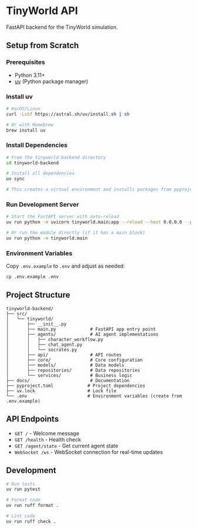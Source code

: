 # TinyWorld API

FastAPI backend for the TinyWorld simulation.

## Setup from Scratch

### Prerequisites
- Python 3.11+
- [uv](https://github.com/astral-sh/uv) (Python package manager)

### Install uv
```bash
# macOS/Linux
curl -LsSf https://astral.sh/uv/install.sh | sh

# Or with Homebrew
brew install uv
```

### Install Dependencies
```bash
# From the tinyworld-backend directory
cd tinyworld-backend

# Install all dependencies
uv sync

# This creates a virtual environment and installs packages from pyproject.toml
```

### Run Development Server
```bash
# Start the FastAPI server with auto-reload
uv run python -m uvicorn tinyworld.main:app --reload --host 0.0.0.0 --port 8000

# Or run the module directly (if it has a main block)
uv run python -m tinyworld.main
```

### Environment Variables
Copy `.env.example` to `.env` and adjust as needed:
```bash
cp .env.example .env
```

## Project Structure
```
tinyworld-backend/
├── src/
│   └── tinyworld/
│       ├── __init__.py
│       ├── main.py             # FastAPI app entry point
│       ├── agents/             # AI agent implementations
│       │   ├── character_workflow.py
│       │   ├── chat_agent.py
│       │   └── socrates.py
│       ├── api/                # API routes
│       ├── core/               # Core configuration
│       ├── models/             # Data models
│       ├── repositories/       # Data repositories
│       └── services/           # Business logic
├── docs/                       # Documentation
├── pyproject.toml             # Project dependencies
├── uv.lock                    # Lock file
└── .env                       # Environment variables (create from .env.example)
```

## API Endpoints
- `GET /` - Welcome message
- `GET /health` - Health check
- `GET /agent/state` - Get current agent state
- `WebSocket /ws` - WebSocket connection for real-time updates

## Development
```bash
# Run tests
uv run pytest

# Format code
uv run ruff format .

# Lint code  
uv run ruff check .
```